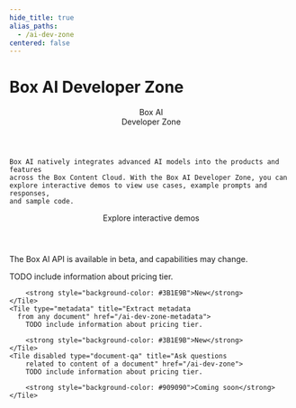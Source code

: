 ```yaml
---
hide_title: true
alias_paths:
  - /ai-dev-zone
centered: false
---
```

# Box AI Developer Zone

<Centered wide id="ai-developer-zone" >
  <HeroImage type="AiDevZone" imageWidth="548" imageHeight="493">
    <Header>
      Box AI</br>
      Developer Zone
    </Header>

    Box AI natively integrates advanced AI models into the products and features
    across the Box Content Cloud. With the Box AI Developer Zone, you can
    explore interactive demos to view use cases, example prompts and responses,
    and sample code.
  </HeroImage>
</Centered>

<Centered mid>
  <Header>
    Explore interactive demos
  </Header>
    <p style="text-align: left; margin-left: 0;">
      The Box AI API is available in beta, and capabilities may change.
    </p>
  <TileGrid rows="3">
    <Tile type="summarisation" title="Generate instant
      summary of any document" href="/ai-dev-zone-summary">
        TODO include information about pricing tier.

        <strong style="background-color: #3B1E9B">New</strong>
    </Tile>
    <Tile type="metadata" title="Extract metadata
      from any document" href="/ai-dev-zone-metadata">
        TODO include information about pricing tier.

        <strong style="background-color: #3B1E9B">New</strong>
    </Tile>
    <Tile disabled type="document-qa" title="Ask questions
        related to content of a document" href="/ai-dev-zone">
        TODO include information about pricing tier.

        <strong style="background-color: #909090">Coming soon</strong>
    </Tile>
  </TileGrid>
</Centered>

<!-- <Centered mid>
  <Header>
    AI API reference
  </Header>
  <p style="text-align: left; margin-left: 0;">
    Follow along with our featured guides to help get you up and running
  </p>

  <TileGrid rows="4">
    <Tile type="pen" title="Text generation"
      href="/ai-dev-zone">
        AI API ask about document's content endpoint
    </Tile>
    <Tile type="speach-bubble" title="Q&A"
      href="/ai-dev-zone">
        AI API document Q&A endpoint
    </Tile>
    <Tile type="document" title="Metadata extraction"
      href="/ai-dev-zone">
        Metadata AI API for extrating metadata from a document
    </Tile>
    <Tile type="document" title="Metadata extraction"
      href="/ai-dev-zone">
        Metadata AI API for extrating metadata from a document
    </Tile>
  </TileGrid>
</Centered> -->
